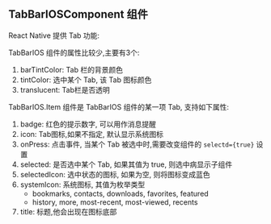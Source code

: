 ## TabBarIOSComponent 组件

React Native 提供 Tab 功能:

TabBarIOS 组件的属性比较少,主要有3个:

1. barTintColor: Tab 栏的背景颜色
2. tintColor: 选中某个 Tab, 该 Tab 图标颜色
3. translucent: Tab栏是否透明

TabBarIOS.Item 组件是 TabBarIOS 组件的某一项 Tab, 支持如下属性:

1. badge: 红色的提示数字, 可以用作消息提醒
2. icon: Tab图标,如果不指定, 默认显示系统图标
3. onPress: 点击事件, 当某个 Tab 被选中时,需要改变组件的 `selectd={true}` 设置
4. selected: 是否选中某个 Tab, 如果其值为 true, 则选中病显示子组件
5. selectedIcon: 选中状态的图标, 如果为空, 则将图标变成蓝色
6. systemIcon: 系统图标, 其值为枚举类型
    * bookmarks, contacts, downloads, favorites, featured
    * history, more, most-recent, most-viewed, recents
7. title: 标题,他会出现在图标底部
